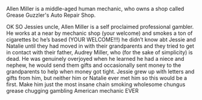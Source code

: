 Allen Miller is a middle-aged human mechanic, who owns a shop called Grease Guzzler's Auto Repair Shop.

 OK SO Jessies uncle, Allen Miller is a self proclaimed professional gambler. He works at a near by mechanic shop (your welcome) and smokes a ton of cigarettes bc he’s based (YOUR WELCOME!!!) he didn’t know abt Jessie and Natalie until they had moved in with their grandparents and they tried to get in contact with their father, Audrey Miller, who (for the sake of simplicity) is dead. He was genuinely overjoyed when he learned he had a niece and nephew, he would send them gifts and occasionally sent money to the grandparents to help when money got tight. Jessie grew up with letters and gifts from him, but neither him or Natalie ever met him so this would be a first. Make him just the most insane chain smoking wholesome chungus grease chugging gambling American mechanic EVER